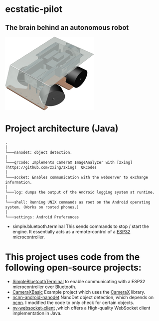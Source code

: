 # ecstatic-pilot

## The brain behind an autonomous robot
![](app/src/main/res/drawable/rover_transparent_30.png)
# Project architecture (Java)

```
.
│  
└───nanodet: object detection.
│   
└───qrcode: Implements CameraX ImageAnalyzer with [zxing](https://github.com/zxing/zxing)  QRCodes
│   
└───socket: Enables communication with the webserver to exchange information.
│   
└───log: dumps the output of the Android logging system at runtime. 
│   
└───shell: Running UNIX commands as root on the Android operating system. (Works on rooted phones.)
│   
└───settings: Android Preferences
```


- simple.bluetooth.terminal This sends commands to stop / start the engine. It essentially acts as a remote-control of a [ESP32](https://en.wikipedia.org/wiki/ESP32) microcontroller.
# This project uses code from the following open-source projects:


-   [SimpleBluetoothTerminal](https://github.com/kai-morich/SimpleBluetoothTerminal) to enable communicating with a ESP32 microcontroller over Bluetooth.
-   [CameraXBasic](https://github.com/android/camera-samples/tree/main/CameraXBasic) Example project which uses the [CameraX](https://developer.android.com/training/camerax) library.
-   [ncnn-android-nanodet](https://github.com/nihui/ncnn-android-nanodet) NanoDet object detection, which depends on [ncnn](https://github.com/Tencent/ncnn). I modified the code to only check for certain objects.
-   [nv-websocket-client](https://github.com/TakahikoKawasaki/nv-websocket-client) ,which offers a High-quality WebSocket client implementation in Java. 
